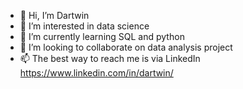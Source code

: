 - 👋 Hi, I’m Dartwin
- 👀 I’m interested in data science
- 🌱 I’m currently learning SQL and python
- 💞️ I’m looking to collaborate on data analysis project
- 📫 The best way to reach me is via LinkedIn https://www.linkedin.com/in/dartwin/

<!---
dartwinshu/dartwinshu is a ✨ special ✨ repository because its `README.md` (this file) appears on your GitHub profile.
You can click the Preview link to take a look at your changes.
--->
